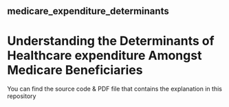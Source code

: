 ## medicare_expenditure_determinants
# Understanding the Determinants of Healthcare expenditure Amongst Medicare Beneficiaries
You can find the source code & PDF file that contains the explanation in this repository

